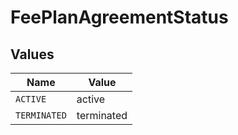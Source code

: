 # FeePlanAgreementStatus


## Values

| Name         | Value        |
| ------------ | ------------ |
| `ACTIVE`     | active       |
| `TERMINATED` | terminated   |